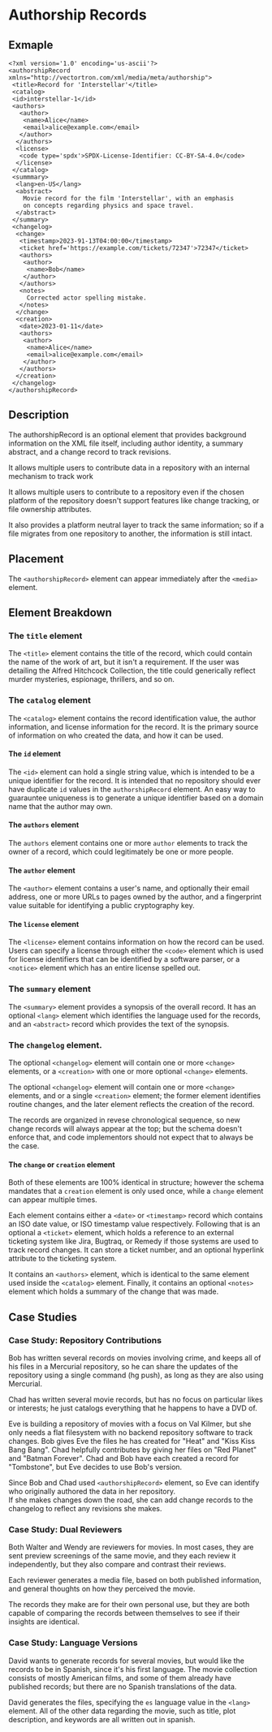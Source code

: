 # Authorship Records

## Exmaple

```
<?xml version='1.0' encoding='us-ascii'?>
<authorshipRecord xmlns="http://vectortron.com/xml/media/meta/authorship">
 <title>Record for 'Interstellar'</title>
 <catalog>
 <id>interstellar-1</id>
 <authors>
   <author>
    <name>Alice</name>
    <email>alice@example.com</email>
   </author>
  </authors>
  <license>
   <code type='spdx'>SPDX-License-Identifier: CC-BY-SA-4.0</code>
  </license>
 </catalog>
 <summmary>
  <lang>en-US</lang>
  <abstract>
    Movie record for the film 'Interstellar', with an emphasis
    on concepts regarding physics and space travel.
  </abstract>
 </summary>
 <changelog>
  <change>
   <timestamp>2023-91-13T04:00:00</timestamp>
   <ticket href='https://example.com/tickets/72347'>72347</ticket>
   <authors>
    <author>
     <name>Bob</name>
    </author>
   </authors>
   <notes>
     Corrected actor spelling mistake.
   </notes>
  </change>
  <creation>
   <date>2023-01-11</date>
   <authors>
    <author>
     <name>Alice</name>
     <email>alice@example.com</email>
    </author>
   </authors>
  </creation>
 </changelog>
</authorshipRecord>
```

## Description

The authorshipRecord is an optional element that provides background 
information on the XML file itself, including author identity, 
a summary abstract, and a change record to track revisions.

It allows multiple users to contribute data in a repository with 
an internal mechanism to track work 

It allows multiple users to contribute to a repository even 
if the chosen platform of the repository doesn't support features 
like change tracking, or file ownership attributes.

It also provides a platform neutral layer to track the same
information; so if a file migrates from one repository to
another, the information is still intact.

## Placement

The `<authorshipRecord>` element can appear immediately after the `<media>`
element.

## Element Breakdown

### The `title` element

The `<title>` element contains the title of the record, which could 
contain the name of the work of art, but it isn't a requirement.  If the
user was detailing the Alfred Hitchcock Collection, the title could 
generically reflect murder mysteries, espionage, thrillers, and so on.

### The `catalog` element

The `<catalog>` element contains the record identification value, the 
author information, and license information for the record.   It is 
the primary source of information on who created the data, and how it
can be used.

#### The `id` element

The `<id>` element can hold a single string value, which is intended to 
be a unique identifier for the record.  It is intended that no 
repository should ever have duplicate `id` values in the 
`authorshipRecord` element.  An easy way to guarauntee uniqueness 
is to generate a unique identifier based on a domain name that 
the author may own.

#### The `authors` element

The `authors` element contains one or more `author` elements to
track the owner of a record, which could legitimately be one
or more people.

#### The `author` element

The `<author>` element contains a user's name, and optionally
their email address, one or more URLs to pages owned by the
author, and a fingerprint value suitable for identifying a
public cryptography key.

#### The `license` element

The `<license>` element contains information on how the 
record can be used.  Users can specify a license through 
either the `<code>` element which is used for license 
identifiers that can be identified by a software parser, 
or a `<notice>` element which has an entire license spelled out.

### The `summary` element

The `<summary>` element provides a synopsis of the overall record.
It has an optional `<lang>` element which identifies the language
used for the records, and an `<abstract>` record which provides the
text of the synopsis.

### The `changelog` element.

The optional `<changelog>` element will contain one or more 
`<change>` elements, or a `<creation>` with one or more 
optional `<change>` elements.

The optional `<changelog>` element will contain one or 
more `<change>` elements, and or a single `<creation>` 
element; the former element identifies routine changes, 
and the later element reflects the creation of the record.

The records are organized in revese chronological sequence, 
so new change records will always appear at the top; but the
schema doesn't enforce that, and code implementors should not
expect that to always be the case.

#### The `change` or `creation` element

Both of these elements are 100% identical in structure; however 
the schema mandates that a `creation` element is only used once, 
while a `change` element can appear multiple times.

Each element contains either a `<date>` or `<timestamp>` record
which contains an ISO date value, or ISO timestamp value 
respectively.  Following that is an optional a `<ticket>` element, 
which holds a reference to an external ticketing system 
like Jira, Bugtraq, or Remedy if those systems are used to
track record changes.  It can store a ticket number, and 
an optional hyperlink attribute to the ticketing system.

It contains an `<authors>` element, which is identical to 
the same element used inside the `<catalog>` element.  Finally, 
it contains an optional `<notes>` element which holds a summary
of the change that was made.

## Case Studies

### Case Study: Repository Contributions

Bob has written several records on movies involving crime, and 
keeps all of his files in a Mercurial repository, so he can share 
the updates of the repository using a single command (hg push), 
as long as they are also using Mercurial.

Chad has written several movie records, but has no focus on 
particular likes or interests; he just catalogs everything that
he happens to have a DVD of.

Eve is building a repository of movies with a focus on Val Kilmer, 
but she only needs a flat filesystem with no backend repository
software to track changes.  Bob gives Eve the files he has 
created for "Heat" and "Kiss Kiss Bang Bang".
Chad helpfully contributes by giving her files on "Red Planet" 
and "Batman Forever".  Chad and Bob have each created a 
record for "Tombstone", but Eve decides to use Bob's version.

Since Bob and Chad used `<authorshipRecord>` element, so 
Eve can identify who originally authored the data in her repository.  
If she makes changes down the road, she can add change records to
the changelog to reflect any revisions she makes.

### Case Study: Dual Reviewers

Both Walter and Wendy are reviewers for movies.  In most cases, they 
are sent preview screenings of the same movie, and they each review it
independently, but they also compare and contrast their reviews.

Each reviewer generates a media file, based on both published 
information, and general thoughts on how they perceived the movie.  

The records they make are for their own personal use, but they are both capable 
of comparing the records between themselves to see if their insights are 
identical.

### Case Study: Language Versions

David wants to generate records for several movies, but would like the records to be 
in Spanish, since it's his first language.  The movie collection consists of mostly
American films, and some of them already have published records; but there are no Spanish
translations of the data.

David generates the files, specifying the `es` language value in the `<lang>` 
element.  All of the other data regarding the movie, such as title, plot description, 
and keywords are all written out in spanish.
